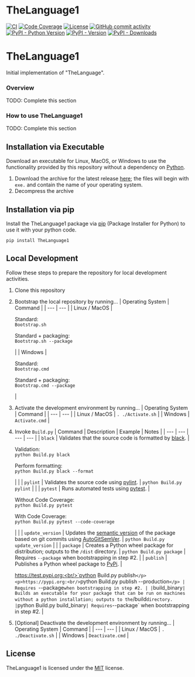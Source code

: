 # TheLanguage1

[![CI](https://github.com/davidbrownell/TheLanguage1/actions/workflows/standard.yaml/badge.svg?event=push)](https://github.com/davidbrownell/TheLanguage1/actions/workflows/standard.yaml)
[![Code Coverage](https://img.shields.io/endpoint?url=https://gist.githubusercontent.com/davidbrownell/4065d22fd6323840e81951a3bd271e1c/raw/TheLanguage1_coverage.json)](https://github.com/davidbrownell/TheLanguage1/actions)
[![License](https://img.shields.io/github/license/davidbrownell/TheLanguage1?color=dark-green)](https://github.com/davidbrownell/TheLanguage1/blob/master/LICENSE.txt)
[![GitHub commit activity](https://img.shields.io/github/commit-activity/y/davidbrownell/TheLanguage1?color=dark-green)](https://github.com/davidbrownell/TheLanguage1/commits/main/)
[![PyPI - Python Version](https://img.shields.io/pypi/pyversions/TheLanguage1?color=dark-green)](https://pypi.org/project/thelanguage1/)
[![PyPI - Version](https://img.shields.io/pypi/v/TheLanguage1?color=dark-green)](https://pypi.org/project/thelanguage1/)
[![PyPI - Downloads](https://img.shields.io/pypi/dm/TheLanguage1)](https://pypistats.org/packages/thelanguage1)

# TheLanguage1
Initial implementation of \"TheLanguage\".

### Overview

TODO: Complete this section

### How to use TheLanguage1

TODO: Complete this section

## Installation via Executable

Download an executable for Linux, MacOS, or Windows to use the functionality provided by this repository without a dependency on [Python](https://www.python.org).

1. Download the archive for the latest release [here](https://github.com/davidbrownell/TheLanguage1/releases/latest); the files will begin with `exe.` and contain the name of your operating system.
2. Decompress the archive

## Installation via pip

Install the TheLanguage1 package via [pip](https://pip.pypa.io/en/stable/) (Package Installer for Python) to use it with your python code.

`pip install TheLanguage1`

## Local Development

Follow these steps to prepare the repository for local development activities.

1) Clone this repository
2) Bootstrap the local repository by running...
    | Operating System | Command |
    | --- | --- |
    | Linux / MacOS | <p>Standard:<br/>`Bootstrap.sh`</p><p>Standard + packaging:<br/>`Bootstrap.sh --package`</p> |
    | Windows | <p>Standard:<br/>`Bootstrap.cmd`</p><p>Standard + packaging:<br/>`Bootstrap.cmd --package`</p> |
3) Activate the development environment by running...
    | Operating System | Command |
    | --- | --- |
    | Linux / MacOS | `. ./Activate.sh` |
    | Windows | `Activate.cmd` |
4) Invoke `Build.py`
    | Command | Description | Example | Notes |
    | --- | --- | --- | --- |
    | `black` | Validates that the source code is formatted by [black](https://github.com/psf/black). | <p>Validation:<br/>`python Build.py black`</p><p>Perform formatting:<br/>`python Build.py black --format`</p> | |
    | `pylint` | Validates the source code using [pylint](https://github.com/pylint-dev/pylint). | `python Build.py pylint` | |
    | `pytest` | Runs automated tests using [pytest](https://docs.pytest.org/). | <p>Without Code Coverage:<br/>`python Build.py pytest`</p><p>With Code Coverage:<br/>`python Build.py pytest --code-coverage`</p> | |
    | `update_version` | Updates the [semantic version](https://semver.org/) of the package based on git commits using [AutoGitSemVer](https://github.com/davidbrownell/AutoGitSemVer). | `python Build.py update_version` | |
    | `package` | Creates a Python wheel package for distribution; outputs to the `/dist` directory. | `python Build.py package` | Requires `--package` when bootstrapping in step #2. |
    | `publish` | Publishes a Python wheel package to [PyPi](https://pypi.org/). | <p>https://test.pypi.org:<br/>`python Build.py publish`</p><p>https://pypi.org:<br/>`python Build.py publish --production`</p> | Requires `--package` when bootstrapping in step #2. |
    | `build_binary` | Builds an executable for your package that can be run on machines without a python installation; outputs to the `/build` directory. | `python Build.py build_binary` | Requires `--package` when bootstrapping in step #2. |

5) [Optional] Deactivate the development environment by running...
    | Operating System | Command |
    | --- | --- |
    | Linux / MacOS | `. ./Deactivate.sh` |
    | Windows | `Deactivate.cmd` |

## License

TheLanguage1 is licensed under the <a href="https://choosealicense.com/licenses/mit/" target="_blank">MIT</a> license.
